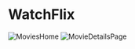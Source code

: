 # WatchFlix
![MoviesHome](https://github.com/yukthijain10/WatchFlix/assets/141631326/1bb3a05c-7426-46e4-bef8-160bf9848f4a)
![MovieDetailsPage](https://github.com/yukthijain10/WatchFlix/assets/141631326/e9844241-5707-4687-bc45-56e73046d1b2)
